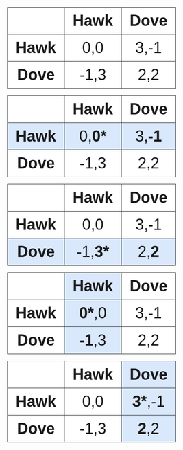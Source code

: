 <style type="text/css">
.tg  {border-collapse:collapse;border-spacing:0;}
.tg td{font-family:Arial, sans-serif;font-size:14px;padding:10px 19px;border-style:solid;border-width:1px;overflow:hidden;word-break:normal;border-color:black;}
.tg th{font-family:Arial, sans-serif;font-size:14px;font-weight:normal;padding:10px 19px;border-style:solid;border-width:1px;overflow:hidden;word-break:normal;border-color:black;}
.tg .tg-c5zy{font-weight:bold;font-size:36px;background-color:#ffffff;border-color:#333333;text-align:center;vertical-align:top}
.tg .tg-zvzj{font-size:36px;background-color:#ffffff;border-color:#333333;text-align:center;vertical-align:top}
</style>
<table class="tg">
  <tr>
    <th class="tg-zvzj"></th>
    <th class="tg-c5zy">Hawk</th>
    <th class="tg-c5zy">Dove</th>
  </tr>
  <tr>
    <td class="tg-c5zy">Hawk</td>
    <td class="tg-zvzj">0,0</td>
    <td class="tg-zvzj">3,-1</td>
  </tr>
  <tr>
    <td class="tg-c5zy">Dove</td>
    <td class="tg-zvzj">-1,3</td>
    <td class="tg-zvzj">2,2</td>
  </tr>
</table>

<style type="text/css">
.tg  {border-collapse:collapse;border-spacing:0;}
.tg td{font-family:Arial, sans-serif;font-size:14px;padding:10px 19px;border-style:solid;border-width:1px;overflow:hidden;word-break:normal;border-color:black;}
.tg th{font-family:Arial, sans-serif;font-size:14px;font-weight:normal;padding:10px 19px;border-style:solid;border-width:1px;overflow:hidden;word-break:normal;border-color:black;}
.tg .tg-wh3f{font-weight:bold;font-size:36px;background-color:#dae8fc;border-color:#333333;text-align:center;vertical-align:top}
.tg .tg-k730{font-size:36px;background-color:#dae8fc;border-color:#333333;text-align:center;vertical-align:top}
.tg .tg-c5zy{font-weight:bold;font-size:36px;background-color:#ffffff;border-color:#333333;text-align:center;vertical-align:top}
.tg .tg-zvzj{font-size:36px;background-color:#ffffff;border-color:#333333;text-align:center;vertical-align:top}
</style>
<table class="tg">
  <tr>
    <th class="tg-zvzj"></th>
    <th class="tg-c5zy">Hawk</th>
    <th class="tg-c5zy">Dove</th>
  </tr>
  <tr>
    <td class="tg-wh3f">Hawk</td>
    <td class="tg-k730">0,<span style="font-weight:bold">0*</span></td>
    <td class="tg-k730">3,<span style="font-weight:bold">-1</span></td>
  </tr>
  <tr>
    <td class="tg-c5zy">Dove</td>
    <td class="tg-zvzj">-1,3</td>
    <td class="tg-zvzj">2,2</td>
  </tr>
</table>

<style type="text/css">
.tg  {border-collapse:collapse;border-spacing:0;}
.tg td{font-family:Arial, sans-serif;font-size:14px;padding:10px 19px;border-style:solid;border-width:1px;overflow:hidden;word-break:normal;border-color:black;}
.tg th{font-family:Arial, sans-serif;font-size:14px;font-weight:normal;padding:10px 19px;border-style:solid;border-width:1px;overflow:hidden;word-break:normal;border-color:black;}
.tg .tg-wh3f{font-weight:bold;font-size:36px;background-color:#dae8fc;border-color:#333333;text-align:center;vertical-align:top}
.tg .tg-k730{font-size:36px;background-color:#dae8fc;border-color:#333333;text-align:center;vertical-align:top}
.tg .tg-c5zy{font-weight:bold;font-size:36px;background-color:#ffffff;border-color:#333333;text-align:center;vertical-align:top}
.tg .tg-zvzj{font-size:36px;background-color:#ffffff;border-color:#333333;text-align:center;vertical-align:top}
</style>
<table class="tg">
  <tr>
    <th class="tg-zvzj"></th>
    <th class="tg-c5zy">Hawk</th>
    <th class="tg-c5zy">Dove</th>
  </tr>
  <tr>
    <td class="tg-c5zy">Hawk</td>
    <td class="tg-zvzj">0,0</td>
    <td class="tg-zvzj">3,-1</td>
  </tr>
  <tr>
    <td class="tg-wh3f">Dove</td>
    <td class="tg-k730">-1,<span style="font-weight:bold">3*</span></td>
    <td class="tg-k730">2,<span style="font-weight:bold">2</span></td>
  </tr>
</table>

<style type="text/css">
.tg  {border-collapse:collapse;border-spacing:0;}
.tg td{font-family:Arial, sans-serif;font-size:14px;padding:10px 19px;border-style:solid;border-width:1px;overflow:hidden;word-break:normal;border-color:black;}
.tg th{font-family:Arial, sans-serif;font-size:14px;font-weight:normal;padding:10px 19px;border-style:solid;border-width:1px;overflow:hidden;word-break:normal;border-color:black;}
.tg .tg-wh3f{font-weight:bold;font-size:36px;background-color:#dae8fc;border-color:#333333;text-align:center;vertical-align:top}
.tg .tg-k730{font-size:36px;background-color:#dae8fc;border-color:#333333;text-align:center;vertical-align:top}
.tg .tg-c5zy{font-weight:bold;font-size:36px;background-color:#ffffff;border-color:#333333;text-align:center;vertical-align:top}
.tg .tg-zvzj{font-size:36px;background-color:#ffffff;border-color:#333333;text-align:center;vertical-align:top}
</style>
<table class="tg">
  <tr>
    <th class="tg-zvzj"></th>
    <th class="tg-wh3f">Hawk</th>
    <th class="tg-c5zy">Dove</th>
  </tr>
  <tr>
    <td class="tg-c5zy">Hawk</td>
    <td class="tg-k730"><span style="font-weight:bold">0*</span>,0</td>
    <td class="tg-zvzj">3,-1</td>
  </tr>
  <tr>
    <td class="tg-c5zy">Dove</td>
    <td class="tg-k730"><span style="font-weight:bold">-1</span>,3</td>
    <td class="tg-zvzj">2,2</td>
  </tr>
</table>

<style type="text/css">
.tg  {border-collapse:collapse;border-spacing:0;}
.tg td{font-family:Arial, sans-serif;font-size:14px;padding:10px 19px;border-style:solid;border-width:1px;overflow:hidden;word-break:normal;border-color:black;}
.tg th{font-family:Arial, sans-serif;font-size:14px;font-weight:normal;padding:10px 19px;border-style:solid;border-width:1px;overflow:hidden;word-break:normal;border-color:black;}
.tg .tg-wh3f{font-weight:bold;font-size:36px;background-color:#dae8fc;border-color:#333333;text-align:center;vertical-align:top}
.tg .tg-k730{font-size:36px;background-color:#dae8fc;border-color:#333333;text-align:center;vertical-align:top}
.tg .tg-c5zy{font-weight:bold;font-size:36px;background-color:#ffffff;border-color:#333333;text-align:center;vertical-align:top}
.tg .tg-zvzj{font-size:36px;background-color:#ffffff;border-color:#333333;text-align:center;vertical-align:top}
</style>
<table class="tg">
  <tr>
    <th class="tg-zvzj"></th>
    <th class="tg-c5zy">Hawk</th>
    <th class="tg-wh3f">Dove</th>
  </tr>
  <tr>
    <td class="tg-c5zy">Hawk</td>
    <td class="tg-zvzj">0,0</td>
    <td class="tg-k730"><span style="font-weight:bold">3*</span>,-1</td>
  </tr>
  <tr>
    <td class="tg-c5zy">Dove</td>
    <td class="tg-zvzj">-1,3</td>
    <td class="tg-k730"><span style="font-weight:bold">2</span>,2</td>
  </tr>
</table>